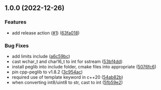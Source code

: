 ## 1.0.0 (2022-12-26)


### Features

* add release action ([#1](https://github.com/Greenroom-Robotics/xtypes/issues/1)) ([63fa018](https://github.com/Greenroom-Robotics/xtypes/commit/63fa018e146b5e4d91314744120bfe82244e0445))


### Bug Fixes

* add limits include ([a6c59bc](https://github.com/Greenroom-Robotics/xtypes/commit/a6c59bc7ec047a257535b9cffe44ebb3dc8ab61f))
* cast wchar_t and char16_t to int for sstream ([53bf4dd](https://github.com/Greenroom-Robotics/xtypes/commit/53bf4dd3ff39c79c08ae6f1a8d2b106bef040e5e))
* install peglib into include folder, cmake files into appropriate ([5076fc6](https://github.com/Greenroom-Robotics/xtypes/commit/5076fc61b51be349f378186146377d30d1b10443))
* pin cpp-peglib to v1.8.2 ([3c954ac](https://github.com/Greenroom-Robotics/xtypes/commit/3c954acc0d6d28c0cdcaeff2a0e8fa93ade18beb))
* required use of template keyword in c++20 ([54ab82b](https://github.com/Greenroom-Robotics/xtypes/commit/54ab82bd096103023ccf7c3bd13c581737079f8f))
* when converting int8/uint8 to str, cast to int ([5fb59e2](https://github.com/Greenroom-Robotics/xtypes/commit/5fb59e254fed2ee457c4a3ed4ba51714c8b539b8))
